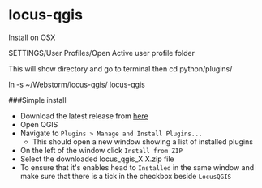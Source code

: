# locus-qgis

Install on OSX

SETTINGS/User Profiles/Open Active user profile folder

This will show directory and go to terminal then cd python/plugins/


ln -s ~/Webstorm/locus-qgis/ locus-qgis

###Simple install
- Download the latest release from [here](https://github.com/xmpli/locus-qgis/releases)
- Open QGIS
- Navigate to `Plugins > Manage and Install Plugins...`
    - This should open a new window showing a list of installed plugins
- On the left of the window click `Install from ZIP`
- Select the downloaded locus_qgis_X.X.zip file
- To ensure that it's enables head to `Installed` in the same window and make sure that there is a tick in the checkbox beside `LocusQGIS`

